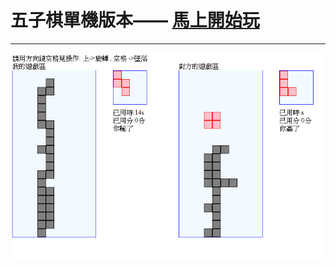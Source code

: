 # 五子棋單機版本—— [馬上開始玩](https://ericshiu.github.io/Gobang-JS/%E4%BA%94%E5%AD%90%E6%A3%8BAI/index.html)

-------------------


![alt text](https://raw.githubusercontent.com/ericshiu/Tetris/master/img.png)
